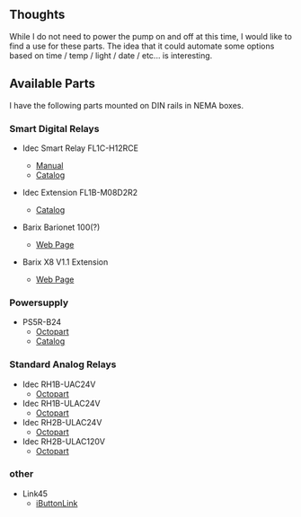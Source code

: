 
## Thoughts
While I do not need to power the pump on and off at this time, I would like to find a use for these parts. The idea that it could automate some options based on time / temp / light / date / etc... is interesting.

## Available Parts
I have the following parts mounted on DIN rails in NEMA boxes.

### Smart Digital Relays
- Idec Smart Relay FL1C-H12RCE
  - [Manual](https://www.idec.com/language/english/manual/FL1CManual.pdf)
  - [Catalog](https://www.idec.com/language/english/catalog/U908/H_SmartRelay_ScreenView.pdf)
- Idec Extension FL1B-M08D2R2
  - [Catalog](https://datasheet.octopart.com/FL1B-M08D2R2-Idec-datasheet-9711105.pdf)

- Barix Barionet 100(?)
  - [Web Page](https://www.barix.com/devices/barionet/barionet-100/)
- Barix X8 V1.1 Extension
  - [Web Page](https://www.barix.com/devices/barionet/x8/)

### Powersupply
- PS5R-B24
  - [Octopart](https://octopart.com/ps5r-b24-idec-2401?r=sp)
  - [Catalog](https://www.idec.com/language/english/catalog/PowerSupplies/PS5R_StandardSeries.pdf)

### Standard Analog Relays
- Idec RH1B-UAC24V
  - [Octopart](https://octopart.com/rh1b-uac24v-idec-1744?r=sp )
- Idec RH1B-ULAC24V
  - [Octopart](https://octopart.com/rh1b-ulac24v-idec-41256?r=sp)
- Idec RH2B-ULAC24V
  - [Octopart](https://octopart.com/rh2b-ulac24v-idec-3870?r=sp)
- Idec RH2B-ULAC120V
  - [Octopart](https://octopart.com/rh2b-ulac120v-idec-6692642?r=sp)

### other
- Link45
  - [iButtonLink](https://www.ibuttonlink.com/products/link45)
